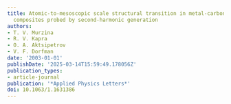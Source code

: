 ```yaml
---
title: Atomic-to-mesoscopic scale structural transition in metal-carbon diamondlike
  composites probed by second-harmonic generation
authors:
- T. V. Murzina
- R. V. Kapra
- O. A. Aktsipetrov
- V. F. Dorfman
date: '2003-01-01'
publishDate: '2025-03-14T15:59:49.178056Z'
publication_types:
- article-journal
publication: '*Applied Physics Letters*'
doi: 10.1063/1.1631386
---
```

